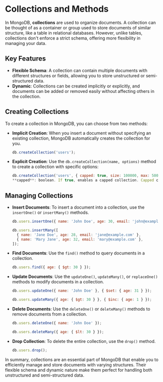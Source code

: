 # Collections and Methods

In MongoDB, **collections** are used to organize documents. A collection can be thought of as a container or group used to store documents of similar structure, like a table in relational databases. However, unlike tables, collections don't enforce a strict schema, offering more flexibility in managing your data.

## Key Features

- **Flexible Schema**: A collection can contain multiple documents with different structures or fields, allowing you to store unstructured or semi-structured data.
- **Dynamic**: Collections can be created implicitly or explicitly, and documents can be added or removed easily without affecting others in the collection.

## Creating Collections

To create a collection in MongoDB, you can choose from two methods:

- **Implicit Creation**: When you insert a document without specifying an existing collection, MongoDB automatically creates the collection for you.

  ```javascript
  db.createCollection('users');
  ```

- **Explicit Creation**: Use the `db.createCollection(name, options)` method to create a collection with specific options:
  ```javascript
  db.createCollection('users', { capped: true, size: 100000, max: 5000 });
  **capped**: boolean. If true, enables a capped collection. Capped collection is a fixed size collection that automatically overwrites its oldest entries when it reached its maximum size. If you specify true, you need to specify size parameter also.
  ```

## Managing Collections

- **Insert Documents**: To insert a document into a collection, use the `insertOne()` or `insertMany()` methods.

  ```javascript
  db.users.insertOne({ name: 'John Doe', age: 30, email: 'john@example.com' });

  db.users.insertMany([
    { name: 'Jane Doe', age: 28, email: 'jane@example.com' },
    { name: 'Mary Jane', age: 32, email: 'mary@example.com' },
  ]);
  ```

- **Find Documents**: Use the `find()` method to query documents in a collection.

  ```javascript
  db.users.find({ age: { $gt: 30 } });
  ```

- **Update Documents**: Use the `updateOne()`, `updateMany()`, or `replaceOne()` methods to modify documents in a collection.

  ```javascript
  db.users.updateOne({ name: 'John Doe' }, { $set: { age: 31 } });

  db.users.updateMany({ age: { $gt: 30 } }, { $inc: { age: 1 } });
  ```

- **Delete Documents**: Use the `deleteOne()` or `deleteMany()` methods to remove documents from a collection.

  ```javascript
  db.users.deleteOne({ name: 'John Doe' });

  db.users.deleteMany({ age: { $lt: 30 } });
  ```

- **Drop Collection**: To delete the entire collection, use the `drop()` method.
  ```javascript
  db.users.drop();
  ```

In summary, collections are an essential part of MongoDB that enable you to efficiently manage and store documents with varying structures. Their flexible schema and dynamic nature make them perfect for handling both unstructured and semi-structured data.
